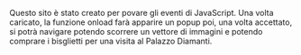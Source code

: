 Questo sito è stato creato per povare gli eventi di JavaScript.
Una volta caricato, la funzione onload farà apparire un popup poi, una volta accettato, si potrà navigare potendo scorrere un vettore di immagini e potendo comprare i bisglietti per una visita al Palazzo Diamanti.
